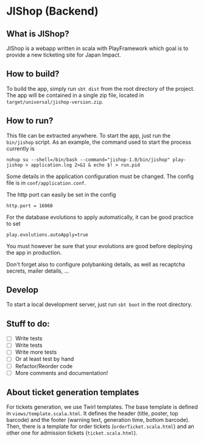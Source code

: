 JIShop (Backend)
================

## What is JIShop?

JIShop is a webapp written in scala with PlayFramework which goal is to provide a new ticketing site for Japan Impact.

## How to build?

To build the app, simply run `sbt dist` from the root directory of the project. The app will be contained in a single zip file, located
in `target/universal/jishop-version.zip`.

## How to run?

This file can be extracted anywhere. To start the app, just run the `bin/jishop` script.
As an example, the command used to start the process currently is

    nohup su --shell=/bin/bash --command="jishop-1.0/bin/jishop" play-jishop > application.log 2>&1 & echo $! > run.pid

Some details in the application configuration must be changed. The config file
is in `conf/application.conf`.

The http port can easily be set in the config

    http.port = 16060

For the database evolutions to apply automatically, it can be good practice to set

    play.evolutions.autoApply=true

You must however be sure that your evolutions are good before deploying the app in production.

Don't forget also to configure polybanking details, as well as recaptcha secrets, mailer details, ...

## Develop

To start a local development server, just run `sbt boot` in the root directory.

## Stuff to do:

- [ ] Write tests
- [ ] Write tests
- [ ] Write more tests
- [ ] Or at least test by hand
- [ ] Refactor/Reorder code
- [ ] More comments and documentation!

## About ticket generation templates

For tickets generation, we use Twirl templates. The base template is defined in `views/template.scala.html`. It defines 
the header (title, poster, top barcode) and the footer (warning text, generation time, bottom barcode). Then, there is a
template for order tickets (`orderTicket.scala.html`) and an other one for admission tickets (`ticket.scala.html`).
